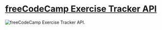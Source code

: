 # [freeCodeCamp Exercise Tracker API](https://www.freecodecamp.org/learn/apis-and-microservices/apis-and-microservices-projects/exercise-tracker)

![freeCodeCamp Exercise Tracker API.](https://github.com/santi-diazl/fcc-exercise-tracker/raw/main/javascript-pomodoro-clock.png)
